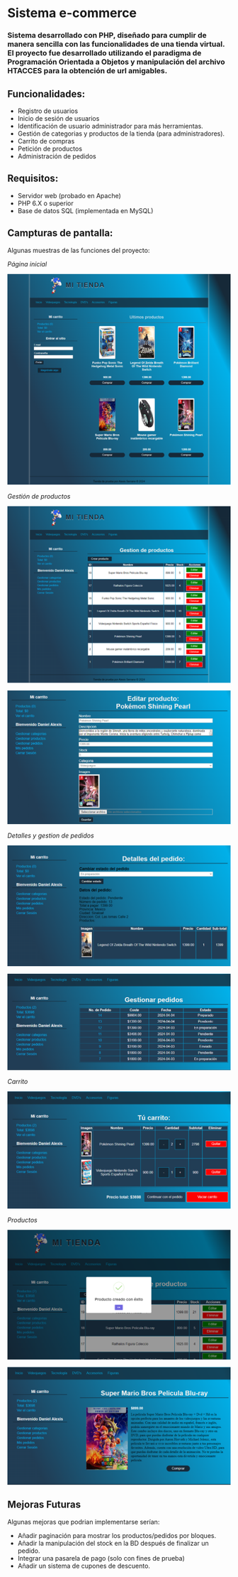 # Sistema e-commerce

### Sistema desarrollado con PHP, diseñado para cumplir de manera sencilla con las funcionalidades de una tienda virtual. El proyecto fue desarrollado utilizando el paradigma de Programación Orientada a Objetos y manipulación del archivo HTACCES para la obtención de url amigables.

## Funcionalidades:

* Registro de usuarios
* Inicio de sesión de usuarios
* Identificación de usuario administrador para más herramientas.
* Gestión de categorias y productos de la tienda (para administradores).
* Carrito de compras
* Petición de productos
* Administración de pedidos

## Requisitos:

* Servidor web (probado en Apache)
* PHP 6.X o superior
* Base de datos SQL (implementada en MySQL)

## Campturas de pantalla:

Algunas muestras de las funciones del proyecto:

*Página inicial*

![Página principal](https://raw.githubusercontent.com/Alexis-Srrn/sistema_e-commerce/main/Capturas/1.png)


*Gestión de productos*

![Gestion](https://raw.githubusercontent.com/Alexis-Srrn/sistema_e-commerce/main/Capturas/4.png)

![Gestion 2](https://raw.githubusercontent.com/Alexis-Srrn/sistema_e-commerce/main/Capturas/5.png)


*Detalles y gestion de pedidos*

![pedidos](https://raw.githubusercontent.com/Alexis-Srrn/sistema_e-commerce/main/Capturas/6.png)

![pedidos 2](https://raw.githubusercontent.com/Alexis-Srrn/sistema_e-commerce/main/Capturas/8.png)


*Carrito*

![carrito](https://raw.githubusercontent.com/Alexis-Srrn/sistema_e-commerce/main/Capturas/7.png)


*Productos*

![Producto 1](https://raw.githubusercontent.com/Alexis-Srrn/sistema_e-commerce/main/Capturas/10.png)

![Producto 2](https://raw.githubusercontent.com/Alexis-Srrn/sistema_e-commerce/main/Capturas/9.png)


## Mejoras Futuras

Algunas mejoras que podrian implementarse serían:

* Añadir paginación para mostrar los productos/pedidos por bloques.
* Añadir la manipulación del stock en la BD después de finalizar un pedido.
* Integrar una pasarela de pago (solo con fines de prueba)
* Añadir un sistema de cupones de descuento.



